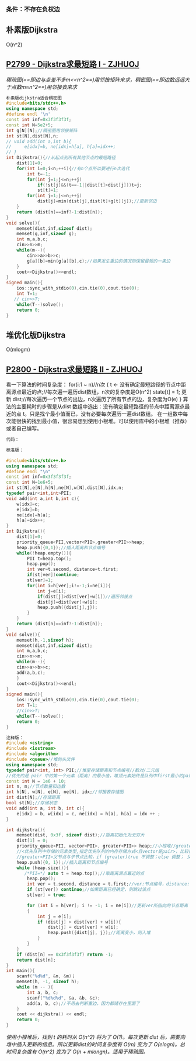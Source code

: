 ### 条件：不存在负权边
## 朴素版Dijkstra
O(n^2)

## [P2799 - Dijkstra求最短路 I - ZJHUOJ](http://172.20.8.83/problem.php?id=2799)
*稀疏图(==即边与点差不多m<<n^2==)用邻接矩阵来求，稠密图(==即边数远远大于点数m≈n^2==)用邻接表来求*
```cpp
朴素版dijkstra适合稠密图
#include<bits/stdc++.h>
using namespace std;
#define endl '\n'
const int inf=0x3f3f3f3f;
const int N=5e2+5;
int g[N][N];//稠密图用邻接矩阵
int st[N],dist[N],n;
// void add(int a,int b){
//     e[idx]=b, ne[idx]=h[a], h[a]=idx++;
// }
int Dijkstra(){//从起点到所有其他节点的最短路径
    dist[1]=0;
    for(int i=0;i<n;++i){//有n个点所以要进行n次迭代
        int t=-1;
        for(int j=1;j<=n;++j)
            if(!st[j]&&(t==-1||dist[t]>dist[j]))t=j;
            st[t]=1;
        for(int j=1;j<=n;++j)
            dist[j]=min(dist[j],dist[t]+g[t][j]);//更新邻边    
    }
    return (dist[n]==inf?-1:dist[n]);
}
void solve(){
    memset(dist,inf,sizeof dist);
    memset(g,inf,sizeof g);
    int m,a,b,c;
    cin>>n>>m;
    while(m--){
        cin>>a>>b>>c;
        g[a][b]=min(g[a][b],c);//如果发生重边的情况则保留最短的一条边
    }
    cout<<Dijkstra()<<endl;
}
signed main(){
    ios::sync_with_stdio(0),cin.tie(0),cout.tie(0);
    int T=1;
   // cin>>T;
    while(T--)solve();
    return 0;
}
```
## 堆优化版Dijkstra
O(mlogm)
## [P2800 - Dijkstra求最短路 II - ZJHUOJ](http://172.20.8.83/problem.php?id=2800) 

看一下算法的时间复杂度：
for(i:1 ~ n)//n次
{
    t <- 没有确定最短路径的节点中距离源点最近的点;//每次遍一遍历dist数组，n次的复杂度是O(n^2)
    state[t] = 1;
    更新 dist;//每次遍历一个节点的出边，n次遍历了所有节点的边，复杂度为O(e)
}
算法的主要耗时的步骤是从dist 数组中选出：没有确定最短路径的节点中距离源点最近的点 t。只是找个最小值而已，没有必要每次遍历一遍dist数组。
在一组数中每次能很快的找到最小值，很容易想到使用小根堆。可以使用库中的小根堆（推荐）或者自己编写。

```cpp
代码：

标准版：

#include<bits/stdc++.h>
using namespace std;
#define endl "\n"
const int inf=0x3f3f3f3f;
const int N=1e6+5;
int st[N],e[N],h[N],ne[N],w[N],dist[N],idx,n;
typedef pair<int,int>PII;
void add(int a,int b,int c){
    w[idx]=c;
    e[idx]=b;
    ne[idx]=h[a];
    h[a]=idx++;
}
int Dijkstra(){
    dist[1]=0;
    priority_queue<PII,vector<PII>,greater<PII>>heap;
    heap.push({0,1});//插入距离和节点编号
    while(!heap.empty()){
        PII t=heap.top();
        heap.pop();
        int ver=t.second, distance=t.first;
        if(st[ver])continue;
        st[ver]=1;
        for(int i=h[ver];i!=-1;i=ne[i]){
            int j=e[i];
            if(dist[j]>dist[ver]+w[i])//遍历邻接点
            dist[j]=dist[ver]+w[i];
            heap.push({dist[j],j});
        }
    }
    return (dist[n]==inf?-1:dist[n]);
}
void solve(){
    memset(h,-1,sizeof h);
    memset(dist,inf,sizeof dist);
    int m,a,b,c;
    cin>>n>>m;
    while(m--){
    cin>>a>>b>>c;
    add(a,b,c);
    }
    cout<<Dijkstra()<<endl;
}
signed main(){
    ios::sync_with_stdio(0),cin.tie(0),cout.tie(0);
    int T=1;
    //cin>>T;
    while(T--)solve();
    return 0;
}

注释版：
#include <cstring>
#include <iostream>
#include <algorithm>
#include <queue>//堆的头文件
using namespace std;
typedef pair<int, int> PII;//堆里存储距离和节点编号//数对/二元组
//优先的是 pair 中的第一个元素（距离）的最小值，堆顶元素始终是队列中first最小的pair。
const int N = 1e6 + 10;
int n, m;//节点数量和边数
int h[N], w[N], e[N], ne[N], idx;//邻接表存储图
int dist[N];//存储距离
bool st[N];//存储状态
void add(int a, int b, int c){
    e[idx] = b, w[idx] = c, ne[idx] = h[a], h[a] = idx ++ ;
}

int dijkstra(){
    memset(dist, 0x3f, sizeof dist);//距离初始化为无穷大
    dist[1] = 0;
    priority_queue<PII, vector<PII>, greater<PII>> heap;//小根堆//greater可以使大根堆变成小根堆
    //<优先队列中存储的元素类型,指定优先队列的内存存储方式<且vector是pair>，比较器的作用类型>
    //greater<PII>父节点与子节点比较，if (greater)true 不调整；else 调整； 父节点要始终大于(新来的)子节点，所以堆顶始终是最小的
    heap.push({0, 1});//插入距离和节点编号
    while (heap.size()){
       /*PII=*/ auto t = heap.top();//取距离源点最近的点
        heap.pop();
        int ver = t.second, distance = t.first;//ver:节点编号，distance:源点距离ver 的距离
        if (st[ver]) continue;//如果距离已经确定，则跳过该点
        st[ver] = true;

        for (int i = h[ver]; i != -1; i = ne[i])//更新ver所指向的节点距离
        {
            int j = e[i];
            if (dist[j] > dist[ver] + w[i]){
                dist[j] = dist[ver] + w[i];
                heap.push({dist[j], j});//距离变小，则入堆
            }
        }
    }
    if (dist[n] == 0x3f3f3f3f) return -1;
    return dist[n];
}
int main(){
    scanf("%d%d", &n, &m)；
    memset(h, -1, sizeof h);
    while (m -- ){
        int a, b, c;
        scanf("%d%d%d", &a, &b, &c);
        add(a, b, c);//不用去判断重边，因为都储存在里面了
    }
    cout << dijkstra() << endl;
    return 0;
}
```

*使用小根堆后，找到 t 的耗时从 O(n^2) 将为了 O(1)。每次更新 dist 后，需要向堆中插入更新的信息。所以更新dist的时间复杂度有 O(m) 变为了 O(elogn)。总时间复杂度有 O(n^2) 变为了 O(n + mlongn)。适用于稀疏图。*

